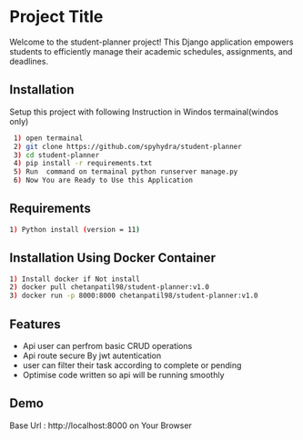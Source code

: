 
# Project Title

Welcome to the student-planner project! This Django application empowers students to efficiently manage their academic schedules, assignments, and deadlines.


## Installation

Setup this project with following Instruction in Windos termainal(windos only)

```bash
 1) open termainal 
 2) git clone https://github.com/spyhydra/student-planner
 3) cd student-planner
 4) pip install -r requirements.txt
 5) Run  command on termainal python runserver manage.py
 6) Now You are Ready to Use this Application
```
## Requirements
```bash
1) Python install (version = 11)

 ```

 ## Installation Using Docker Container
```bash
1) Install docker if Not install 
2) docker pull chetanpatil98/student-planner:v1.0
3) docker run -p 8000:8000 chetanpatil98/student-planner:v1.0

 ```
 

 



## Features

- Api user can perfrom basic CRUD operations
- Api route secure By jwt autentication
- user can filter their task according to complete or pending 
- Optimise code written so api will be running smoothly 


## Demo

Base Url : http://localhost:8000   on Your Browser








